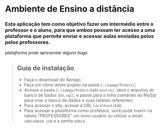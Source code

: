 # Ambiente de Ensino a distância

### Esta aplicação tem como objetivo fazer um intermédio entre o professor e o aluno, para que ambos possam ter acesso a uma plataforma que permite enviar e acessar aulas enviadas pelos pelos professores.

*plataforma pode apresentar alguns bugs.*

> ## Guia de instalação
> * Faça o download do Xampp;
> * Faça um clone deste projeto na pasta `C:/xampp/htdocs/`;
> * Acesse a pasta `C:/xampp/htdocs/EAD/source/`, abra o arquvivo do banco de dados (`bd.sql`), e passe para a linha comando do MySql para criar o banco de dados e suas tabelas referentes;
> * Para acessar o site, acesse a URL `localhost/EAD`;
> * Para acessar a plataforma como professor, você pode inserir na tabela "PROFESSORES" um novo usuário ou utilizar o email `admin@ead.com` e a senha `admin`. 
